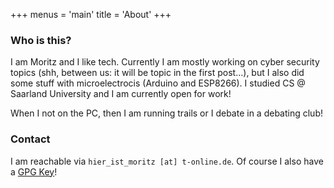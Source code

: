 +++
menus = 'main'
title = 'About'
+++


### Who is this?
I am Moritz and I like tech. Currently I am mostly working on cyber security topics (shh, between us: it will be topic in the first post...), but I also did some stuff with microelectrocis (Arduino and ESP8266). I studied CS @ Saarland University and I am currently open for work!

When I not on the PC, then I am running trails or I debate in a debating club! 

### Contact

I am reachable via `hier_ist_moritz [at] t-online.de`. 
Of course I also have a [GPG Key](/moritzGPGpulic.asc)!
